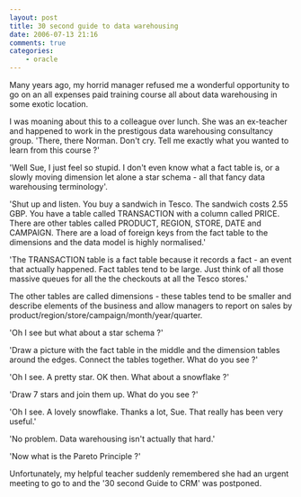 ```yaml
---
layout: post
title: 30 second guide to data warehousing
date: 2006-07-13 21:16
comments: true
categories:
    - oracle
---
```

Many years ago, my horrid manager refused me a wonderful opportunity
to go on an all expenses paid training course all about data
warehousing in some exotic location.

I was moaning about this to a colleague over lunch. She was an
ex-teacher and happened to work in the prestigous data warehousing
consultancy group.  'There, there Norman. Don't cry. Tell me exactly
what you wanted to learn from this course ?'

'Well Sue, I just feel so stupid. I don't even know what a fact table
is, or a slowly moving dimension let alone a star schema - all that
fancy data warehousing terminology'.

'Shut up and listen. You buy a sandwich in Tesco. The sandwich costs
2.55 GBP. You have a table called TRANSACTION with a column called
PRICE. There are other tables called PRODUCT, REGION, STORE, DATE and
CAMPAIGN. There are a load of foreign keys from the fact table to the
dimensions and the data model is highly normalised.'

'The TRANSACTION table is a fact table because it records a fact - an
event that actually happened. Fact tables tend to be large. Just think
of all those massive queues for all the the checkouts at all the Tesco
stores.'

The other tables are called dimensions - these tables tend to be
smaller and describe elements of the business and allow managers to
report on sales by product/region/store/campaign/month/year/quarter.

'Oh I see but what about a star schema ?'

'Draw a picture with the fact table in the middle and the dimension
tables around the edges. Connect the tables together. What do you see
?'

'Oh I see. A pretty star. OK then. What about a snowflake ?'

'Draw 7 stars and join them up. What do you see ?'

'Oh I see. A lovely snowflake. Thanks a lot, Sue. That really has been
very useful.'

'No problem. Data warehousing isn't actually that hard.'

'Now what is the Pareto Principle ?'

Unfortunately, my helpful teacher suddenly remembered she had an
urgent meeting to go to and the '30 second Guide to CRM' was
postponed.
